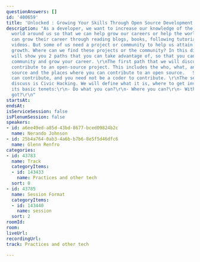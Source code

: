 ```yaml
---
questionAnswers: []
id: '400659'
title: 'Unlocked : Growing Your Skills Through Open Source Development And Civic Hacking'
description: "As a developer, we want to increase our knowledge of the development
  world around us so that we can help grow our careers or help the world.   Many folks
  can grow their career through reading blogs, books, following tutorials or watching
  videos. But some of us need a project or community to help us attain our career
  growth. Where can we find these projects or the community? In this discussion, we
  will show you 2 paths that you can take advantage of, so that you can give to the
  community and grow your career. \r\nThe first path that we will discuss is how to
  contribute to an open-source project. This includes the who, what, and how of open
  source and the places where you can contribute to an open source.   Spoilers: Anyone
  can contribute, and you need not be a coder to contribute. \r\nThe second path we'll
  discuss is Civic Hacking. We will define what it is, where to get involved and cover
  its basic tenets:\r\n- Do what you can?\r\n- Where you can?\r\n- With what you've
  got?\r\n"
startsAt: 
endsAt: 
isServiceSession: false
isPlenumSession: false
speakers:
- id: a6ee49ed-a85d-43bd-8677-bced09824b2c
  name: Nerando Johnson
- id: 25b4a764-0ab3-4a6b-b7b6-8e5f5d46dfc6
  name: Glenn Renfro
categories:
- id: 43783
  name: Track
  categoryItems:
  - id: 143433
    name: Practices and other tech
  sort: 0
- id: 43785
  name: Session Format
  categoryItems:
  - id: 143440
    name: session
  sort: 2
roomId: 
room: 
liveUrl: 
recordingUrl: 
track: Practices and other tech

---
```

